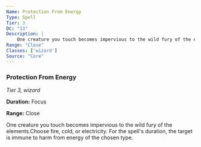 ```yaml
---
Name: Protection From Energy
Type: Spell
Tier: 3
DC: "13"
Description: |
    One creature you touch becomes impervious to the wild fury of the elements.Choose fire, cold, or electricity. For the spell's duration, the target is immune to harm from energy of the chosen type.Duration: "Focus"
Range: "Close"
Classes: ['wizard']
Source: "Core"
---
```


### Protection From Energy

_Tier 3, wizard_

**Duration:** Focus

**Range:** Close

One creature you touch becomes impervious to the wild fury of the elements.Choose fire, cold, or electricity. For the spell's duration, the target is immune to harm from energy of the chosen type.

